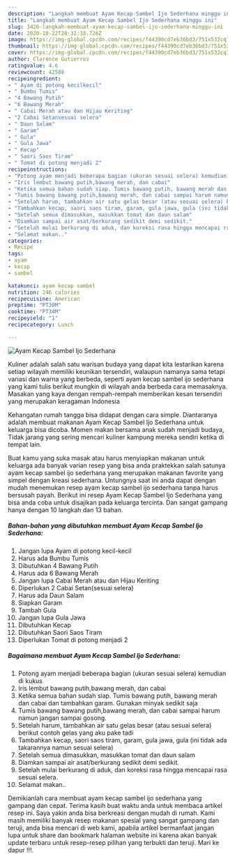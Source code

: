 ```yaml
---
description: "Langkah membuat Ayam Kecap Sambel Ijo Sederhana minggu ini"
title: "Langkah membuat Ayam Kecap Sambel Ijo Sederhana minggu ini"
slug: 3426-langkah-membuat-ayam-kecap-sambel-ijo-sederhana-minggu-ini
date: 2020-10-22T20:32:18.726Z
image: https://img-global.cpcdn.com/recipes/f44390cd7eb36bd3/751x532cq70/ayam-kecap-sambel-ijo-sederhana-foto-resep-utama.jpg
thumbnail: https://img-global.cpcdn.com/recipes/f44390cd7eb36bd3/751x532cq70/ayam-kecap-sambel-ijo-sederhana-foto-resep-utama.jpg
cover: https://img-global.cpcdn.com/recipes/f44390cd7eb36bd3/751x532cq70/ayam-kecap-sambel-ijo-sederhana-foto-resep-utama.jpg
author: Clarence Gutierrez
ratingvalue: 4.6
reviewcount: 42588
recipeingredient:
- " Ayam di potong kecilkecil"
- " Bumbu Tumis"
- "4 Bawang Putih"
- "6 Bawang Merah"
- " Cabai Merah atau dan Hijau Keriting"
- "2 Cabai Setansesuai selera"
- " Daun Salam"
- " Garam"
- " Gula"
- " Gula Jawa"
- " Kecap"
- " Saori Saos Tiram"
- " Tomat di potong menjadi 2"
recipeinstructions:
- "Potong ayam menjadi beberapa bagian (ukuran sesuai selera) kemudian di kukus"
- "Iris lembut bawang putih,bawang merah, dan cabai"
- "Ketika semua bahan sudah siap. Tumis bawang putih, bawang merah dan cabai dan tambahkan garam. Gunakan minyak sedikit saja"
- "Tumis bawang bawang putih,bawang merah, dan cabai sampai harum namun jangan sampai gosong."
- "Setelah harum, tambahkan air satu gelas besar (atau sesuai selera) berikut contoh gelas yang aku pake tadi"
- "Tambahkan kecap, saori saos tiram, garam, gula jawa, gula (ini tidak ada takarannya namun sesuai selera)"
- "Setelah semua dimasukkan, masukkan tomat dan daun salam"
- "Diamkan sampai air asat/berkurang sedikit demi sedikit."
- "Setelah mulai berkurang di aduk, dan koreksi rasa hingga mencapai rasa sesuai selera."
- "Selamat makan.."
categories:
- Recipe
tags:
- ayam
- kecap
- sambel

katakunci: ayam kecap sambel 
nutrition: 246 calories
recipecuisine: American
preptime: "PT30M"
cooktime: "PT34M"
recipeyield: "1"
recipecategory: Lunch

---
```



![Ayam Kecap Sambel Ijo Sederhana](https://img-global.cpcdn.com/recipes/f44390cd7eb36bd3/751x532cq70/ayam-kecap-sambel-ijo-sederhana-foto-resep-utama.jpg)

Kuliner adalah salah satu warisan budaya yang dapat kita lestarikan karena setiap wilayah memiliki keunikan tersendiri, walaupun namanya sama tetapi variasi dan warna yang berbeda, seperti ayam kecap sambel ijo sederhana yang kami tulis berikut mungkin di wilayah anda berbeda cara memasaknya. Masakan yang kaya dengan rempah-rempah memberikan kesan tersendiri yang merupakan keragaman Indonesia

Kehangatan rumah tangga bisa didapat dengan cara simple. Diantaranya adalah membuat makanan Ayam Kecap Sambel Ijo Sederhana untuk keluarga bisa dicoba. Momen makan bersama anak sudah menjadi budaya, Tidak jarang yang sering mencari kuliner kampung mereka sendiri ketika di tempat lain.



Buat kamu yang suka masak atau harus menyiapkan makanan untuk keluarga ada banyak varian resep yang bisa anda praktekkan salah satunya ayam kecap sambel ijo sederhana yang merupakan makanan favorite yang simpel dengan kreasi sederhana. Untungnya saat ini anda dapat dengan mudah menemukan resep ayam kecap sambel ijo sederhana tanpa harus bersusah payah.
Berikut ini resep Ayam Kecap Sambel Ijo Sederhana yang bisa anda coba untuk disajikan pada keluarga tercinta. Dan sangat gampang hanya dengan 10 langkah dan 13 bahan.


<!--inarticleads1-->

##### Bahan-bahan yang dibutuhkan membuat Ayam Kecap Sambel Ijo Sederhana:

1. Jangan lupa  Ayam di potong kecil-kecil
1. Harus ada  Bumbu Tumis
1. Dibutuhkan 4 Bawang Putih
1. Harus ada 6 Bawang Merah
1. Jangan lupa  Cabai Merah atau dan Hijau Keriting
1. Diperlukan 2 Cabai Setan(sesuai selera)
1. Harus ada  Daun Salam
1. Siapkan  Garam
1. Tambah  Gula
1. Jangan lupa  Gula Jawa
1. Dibutuhkan  Kecap
1. Dibutuhkan  Saori Saos Tiram
1. Diperlukan  Tomat di potong menjadi 2




<!--inarticleads2-->

##### Bagaimana membuat  Ayam Kecap Sambel Ijo Sederhana:

1. Potong ayam menjadi beberapa bagian (ukuran sesuai selera) kemudian di kukus
1. Iris lembut bawang putih,bawang merah, dan cabai
1. Ketika semua bahan sudah siap. Tumis bawang putih, bawang merah dan cabai dan tambahkan garam. Gunakan minyak sedikit saja
1. Tumis bawang bawang putih,bawang merah, dan cabai sampai harum namun jangan sampai gosong.
1. Setelah harum, tambahkan air satu gelas besar (atau sesuai selera) berikut contoh gelas yang aku pake tadi
1. Tambahkan kecap, saori saos tiram, garam, gula jawa, gula (ini tidak ada takarannya namun sesuai selera)
1. Setelah semua dimasukkan, masukkan tomat dan daun salam
1. Diamkan sampai air asat/berkurang sedikit demi sedikit.
1. Setelah mulai berkurang di aduk, dan koreksi rasa hingga mencapai rasa sesuai selera.
1. Selamat makan..




Demikianlah cara membuat ayam kecap sambel ijo sederhana yang gampang dan cepat. Terima kasih buat waktu anda untuk membaca artikel resep ini. Saya yakin anda bisa berkreasi dengan mudah di rumah. Kami masih memiliki banyak resep makanan spesial yang sangat gampang dan teruji, anda bisa mencari di web kami, apabila artikel bermanfaat jangan lupa untuk share dan bookmark halaman website ini karena akan banyak update terbaru untuk resep-resep pilihan yang terbukti dan teruji. Mari ke dapur !!!. 
